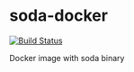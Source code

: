 # soda-docker

[![Build Status](https://travis-ci.org/royge/soda-docker.svg?branch=master)](https://travis-ci.org/royge/soda-docker)

Docker image with soda binary
